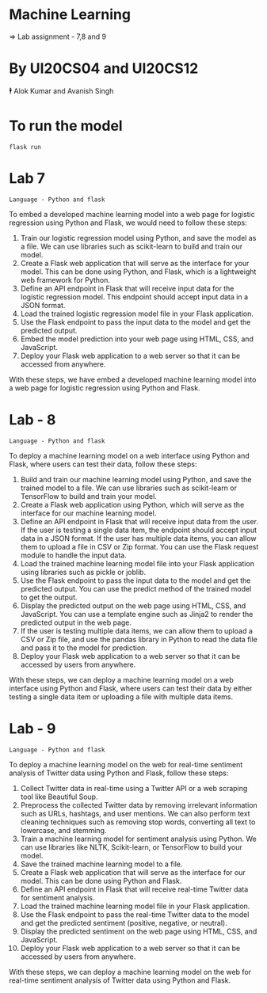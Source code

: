 # Machine Learning 
=> Lab assignment - 7,8 and 9

# By UI20CS04 and UI20CS12
🕴 Alok Kumar and Avanish Singh

# To run the model 

`flask run`

# Lab 7

`Language - Python and flask`

To embed a developed machine learning model into a web page for logistic regression using Python and Flask, we would need to follow these steps:
1. Train our logistic regression model using Python, and save the model as a file. We can use libraries such as scikit-learn to build and train our model.
2. Create a Flask web application that will serve as the interface for your model. This can be done using Python, and Flask, which is a lightweight web framework for Python.
3. Define an API endpoint in Flask that will receive input data for the logistic regression model. This endpoint should accept input data in a JSON format.
4. Load the trained logistic regression model file in your Flask application.
5. Use the Flask endpoint to pass the input data to the model and get the predicted output.
6. Embed the model prediction into your web page using HTML, CSS, and JavaScript.
7. Deploy your Flask web application to a web server so that it can be accessed from anywhere.

With these steps, we have embed a developed machine learning model into a web page for logistic regression using Python and Flask.

# Lab - 8

`Language - Python and flask`

To deploy a machine learning model on a web interface using Python and Flask, where users can test their data, follow these steps:
1. Build and train our machine learning model using Python, and save the trained model to a file. We can use libraries such as scikit-learn or TensorFlow to build and train your model.
2. Create a Flask web application using Python, which will serve as the interface for our machine learning model.
3. Define an API endpoint in Flask that will receive input data from the user. If the user is testing a single data item, the endpoint should accept input data in a JSON format. If the user has multiple data items, you can allow them to upload a file in CSV or Zip format. You can use the Flask request module to handle the input data.
4. Load the trained machine learning model file into your Flask application using libraries such as pickle or joblib.
5. Use the Flask endpoint to pass the input data to the model and get the predicted output. You can use the predict method of the trained model to get the output.
6. Display the predicted output on the web page using HTML, CSS, and JavaScript. You can use a template engine such as Jinja2 to render the predicted output in the web page.
7. If the user is testing multiple data items, we can allow them to upload a CSV or Zip file, and use the pandas library in Python to read the data file and pass it to the model for prediction.
8. Deploy your Flask web application to a web server so that it can be accessed by users from anywhere.

With these steps, we can deploy a machine learning model on a web interface using Python and Flask, where users can test their data by either testing a single data item or uploading a file with multiple data items.

# Lab - 9

`Language - Python and flask`

To deploy a machine learning model on the web for real-time sentiment analysis of Twitter data using Python and Flask, follow these steps:

1. Collect Twitter data in real-time using a Twitter API or a web scraping tool like Beautiful Soup.
2. Preprocess the collected Twitter data by removing irrelevant information such as URLs, hashtags, and user mentions. We can also perform text cleaning techniques such as removing stop words, converting all text to lowercase, and stemming.
3. Train a machine learning model for sentiment analysis using Python. We can use libraries like NLTK, Scikit-learn, or TensorFlow to build your model.
4. Save the trained machine learning model to a file.
5. Create a Flask web application that will serve as the interface for our model. This can be done using Python and Flask.
6. Define an API endpoint in Flask that will receive real-time Twitter data for sentiment analysis.
7. Load the trained machine learning model file in your Flask application.
8. Use the Flask endpoint to pass the real-time Twitter data to the model and get the predicted sentiment (positive, negative, or neutral).
9. Display the predicted sentiment on the web page using HTML, CSS, and JavaScript.
10. Deploy your Flask web application to a web server so that it can be accessed by users from anywhere.

With these steps, we can deploy a machine learning model on the web for real-time sentiment analysis of Twitter data using Python and Flask.
